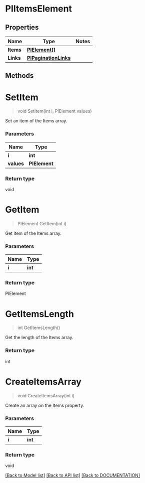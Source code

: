 # PIItemsElement

## Properties
Name | Type | Notes
------------ | ------------- | -------------
**Items** | **[**PIElement[]**](../Model/PIElement.md)**
**Links** | **[**PIPaginationLinks**](../Model/PIPaginationLinks.md)**

## Methods

# **SetItem**
> void SetItem(int i, PIElement values)

Set an item of the Items array.

### Parameters

Name | Type
------------- | -------------
 **i** | **int**
 **values** | **PIElement**

### Return type

void


# **GetItem**
> PIElement GetItem(int i)

Get item of the Items array.

### Parameters

Name | Type
------------- | -------------
 **i** | **int**

### Return type

PIElement


# **GetItemsLength**
> int GetItemsLength()

Get the length of the Items array.


### Return type

int


# **CreateItemsArray**
> void CreateItemsArray(int i)

Create an array on the Items property.

### Parameters

Name | Type
------------- | -------------
 **i** | **int**

### Return type

void

[[Back to Model list]](../../DOCUMENTATION.md#documentation-for-models) [[Back to API list]](../../DOCUMENTATION.md#documentation-for-api-endpoints) [[Back to DOCUMENTATION]](../../DOCUMENTATION.md)
